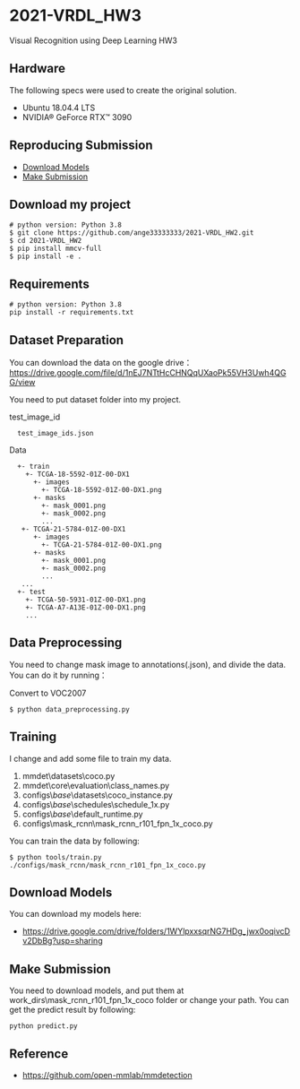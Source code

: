 # 2021-VRDL_HW3
Visual Recognition using Deep Learning HW3

##  Hardware

The following specs were used to create the original solution.

* Ubuntu 18.04.4 LTS
* NVIDIA® GeForce RTX™ 3090

## Reproducing Submission

*   [Download Models](#Download-Models)
*   [Make Submission](#Make-Submission)

## Download my project

```download
# python version: Python 3.8
$ git clone https://github.com/ange33333333/2021-VRDL_HW2.git
$ cd 2021-VRDL_HW2
$ pip install mmcv-full
$ pip install -e .
```

## Requirements

```train
# python version: Python 3.8
pip install -r requirements.txt
```

## Dataset Preparation
You can download the data on the google drive：https://drive.google.com/file/d/1nEJ7NTtHcCHNQqUXaoPk55VH3Uwh4QGG/view

You need to put dataset folder into my project.

test_image_id
```image_id
  test_image_ids.json
```

Data
```data
  +- train
    +- TCGA-18-5592-01Z-00-DX1
      +- images
        +- TCGA-18-5592-01Z-00-DX1.png
      +- masks
        +- mask_0001.png
        +- mask_0002.png
        ...
   +- TCGA-21-5784-01Z-00-DX1
      +- images
        +- TCGA-21-5784-01Z-00-DX1.png
      +- masks
        +- mask_0001.png
        +- mask_0002.png
        ...
   ...
  +- test
    +- TCGA-50-5931-01Z-00-DX1.png
    +- TCGA-A7-A13E-01Z-00-DX1.png
    ...
```
## Data Preprocessing
You need to change mask image to annotations(.json), and divide the data.
You can do it by running：

Convert to VOC2007
```Data Preprocessing
$ python data_preprocessing.py
```

## Training
I change and add some file to train my data.
1. mmdet\datasets\coco.py
2. mmdet\core\evaluation\class_names.py
3. configs\\_base_\\datasets\coco_instance.py
4. configs\\_base_\\schedules\schedule_1x.py
5. configs\\_base_\\default_runtime.py
6. configs\mask_rcnn\mask_rcnn_r101_fpn_1x_coco.py

You can train the data by following:

```train
$ python tools/train.py ./configs/mask_rcnn/mask_rcnn_r101_fpn_1x_coco.py
```

## Download Models

You can download my models here:

- https://drive.google.com/drive/folders/1WYlpxxsqrNG7HDg_jwx0oqivcDv2DbBg?usp=sharing

## Make Submission

You need to download models, and put them at work_dirs\mask_rcnn_r101_fpn_1x_coco folder or change your path.
You can get the predict result by following:

```train
python predict.py
```

## Reference

- https://github.com/open-mmlab/mmdetection

